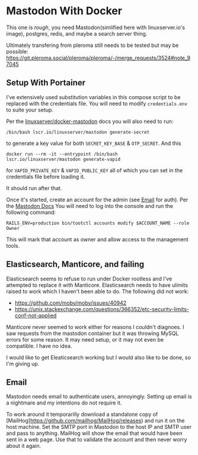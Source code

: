 # Mastodon With Docker

This one is *rough*, you need Mastodon(simlified here with linuxserver.io's image),
postgres, redis, and maybe a search server thing.

Ultimately transfering from pleroma still needs to be tested but may be possible:
https://git.pleroma.social/pleroma/pleroma/-/merge_requests/3524#note_97045

## Setup With Portainer

I've extensively used substitution variables in this compose script to be
replaced with the credentials file. You will need to modify `credentials.env`
to suite your setup.

Per the [linuxserver/docker-mastodon](https://github.com/linuxserver/docker-mastodon)
docs you will also need to run:

    /bin/bash lscr.io/linuxserver/mastodon generate-secret

to generate a key value for both `SECRET_KEY_BASE` & `OTP_SECRET`. And this

    docker run --rm -it --entrypoint /bin/bash lscr.io/linuxserver/mastodon generate-vapid

for `VAPID_PRIVATE_KEY` & `VAPID_PUBLIC_KEY` all of which you can set in the
credentials file before loading it.

It should run after that.

Once it's started, create an account for the admin (see [Email](#Email) for
auth). Per the [Mastodon Docs](https://docs.joinmastodon.org/admin/setup/#admin)
You will need to log into the console and run the following command:

    RAILS_ENV=production bin/tootctl accounts modify $ACCOUNT_NAME --role Owner

This will mark that account as owner and allow access to the management tools.


## Elasticsearch, Manticore, and failing

Elasticsearch seems to refuse to run under Docker rootless and I've attempted
to replace it with Manticore. Elasticsearch needs to have ulimits raised to
work which I haven't been able to do. The following did not work:
 - https://github.com/moby/moby/issues/40942
 - https://unix.stackexchange.com/questions/366352/etc-security-limits-conf-not-applied

Manticore never seemed to work either for reasons I couldn't diagnoes. I saw
requests from the mastodon container but it was throwing MySQL errors for some
reason. It may need setup, or it may not even be compatible. I have no idea.

I would like to get Eleaticsearch working but I would also like to be done, so
I'm giving up.

## Email

Mastodon needs email to authenticate users, annoyingly. Setting up email
is a nightmare and my intentions do not require it.

To work around it temporarilly download a standalone copy of
[MailHog]https://github.com/mailhog/MailHog/releases) and run it on the host
machine. Set the SMTP port in Mastodon to the host IP and SMTP user and pass
to anything. MailHog will show the email that would have been sent in a web page.
Use that to validate the account and then never worry about it again.
